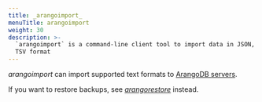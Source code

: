 ```yaml
---
title: _arangoimport_
menuTitle: arangoimport
weight: 30
description: >-
  `arangoimport` is a command-line client tool to import data in JSON, CSV, and
  TSV format
---
```

_arangoimport_ can import supported text formats to
[ArangoDB servers](../../arangodb-server/_index.md).

If you want to restore backups, see [_arangorestore_](../arangorestore/_index.md)
instead.
